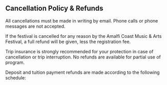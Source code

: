 ## Cancellation Policy & Refunds

All cancellations must be made in writing by email. Phone calls or phone messages are not accepted.

If the festival is cancelled for any reason by the Amalfi Coast Music & Arts Festival, a full refund will be given, less the registration fee.

Trip insurance is strongly recommended for your protection in case of cancellation or trip interruption. No refunds are available for partial use of program.

Deposit and tuition payment refunds are made according to the following schedule:
